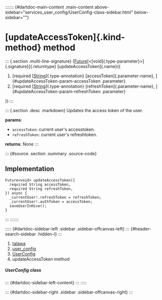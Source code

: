 ::::::: {#dartdoc-main-content .main-content above-sidebar="services_user_config/UserConfig-class-sidebar.html" below-sidebar=""}
<div>

# [updateAccessToken]{.kind-method} method

</div>

::: {.section .multi-line-signature}
[[Future](https://api.flutter.dev/flutter/dart-core/Future-class.html)[\<[void]{.type-parameter}\>]{.signature}]{.returntype}
[updateAccessToken]{.name}({

1.  [required
    [[String](https://api.flutter.dev/flutter/dart-core/String-class.html)]{.type-annotation}
    [accessToken]{.parameter-name},
    ]{#updateAccessToken-param-accessToken .parameter}
2.  [required
    [[String](https://api.flutter.dev/flutter/dart-core/String-class.html)]{.type-annotation}
    [refreshToken]{.parameter-name},
    ]{#updateAccessToken-param-refreshToken .parameter}

})
:::

::: {.section .desc .markdown}
Updates the access token of the user.

**params**:

-   `accessToken`: current user\'s accesstoken.
-   `refreshToken`: current user\'s refreshtoken.

**returns**: None
:::

::: {#source .section .summary .source-code}
## Implementation

``` language-dart
Future<void> updateAccessToken({
  required String accessToken,
  required String refreshToken,
}) async {
  _currentUser!.refreshToken = refreshToken;
  _currentUser!.authToken = accessToken;
  saveUserInHive();
}
```
:::
:::::::

::::: {#dartdoc-sidebar-left .sidebar .sidebar-offcanvas-left}
::: {#header-search-sidebar .hidden-l}
:::

1.  [talawa](../../index.html)
2.  [user_config](../../services_user_config/)
3.  [UserConfig](../../services_user_config/UserConfig-class.html)
4.  updateAccessToken method

##### UserConfig class

::: {#dartdoc-sidebar-left-content}
:::
:::::

::: {#dartdoc-sidebar-right .sidebar .sidebar-offcanvas-right}
:::
